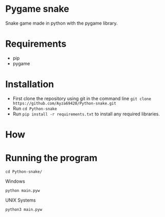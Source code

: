 # Pygame snake

Snake game made in python with the pygame library.

# Requirements

- pip
- pygame

# Installation

- First clone the repository using git in the command line ``git clone https://github.com/Ayza69420/Python-snake.git``   
- Run ``cd Python-snake``
- Run ``pip install -r requirements.txt`` to install any required libraries.

# How 

# Running the program

``cd Python-snake/``   

Windows

``python main.pyw``  

UNIX Systems

```python3 main.pyw```
